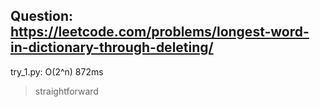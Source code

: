 Question: https://leetcode.com/problems/longest-word-in-dictionary-through-deleting/
---

try_1.py: O(2^n) 872ms
> straightforward
